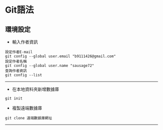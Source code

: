 # Git語法
## 環境設定
* 輸入作者資訊
```
設定作者E-mail
git config --global user.email "b9111426@gmail.com"
設定作者名稱
git config --global user.name "sausage72"
查詢作者資訊
git config --list  
```
---------------------------------------
* 在本地資料夾新增數據庫
```
git init
```
* 複製遠端數據庫
```
git clone 遠端數據庫網址
```
---------------------------------------
